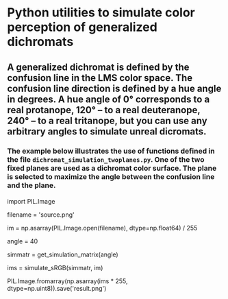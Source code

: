 # Python utilities to simulate color perception of generalized dichromats
## A generalized dichromat is defined by the confusion line in the LMS color space. The confusion line direction is defined by a hue angle in degrees. A hue angle of 0° corresponds to a real protanope, 120° – to a real deuteranope, 240° – to a real tritanope, but you can use any arbitrary angles to simulate unreal dicromats.
### The example below illustrates the use of functions defined in the file `dichromat_simulation_twoplanes.py`. One of the two fixed planes are used as a dichromat color surface. The plane is selected to maximize the angle between the confusion line and the plane.

#### 
import PIL.Image

filename = 'source.png'

im = np.asarray(PIL.Image.open(filename), dtype=np.float64) / 255

angle = 40

simmatr = get_simulation_matrix(angle)

ims = simulate_sRGB(simmatr, im)

PIL.Image.fromarray(np.asarray(ims * 255, dtype=np.uint8)).save('result.png')
